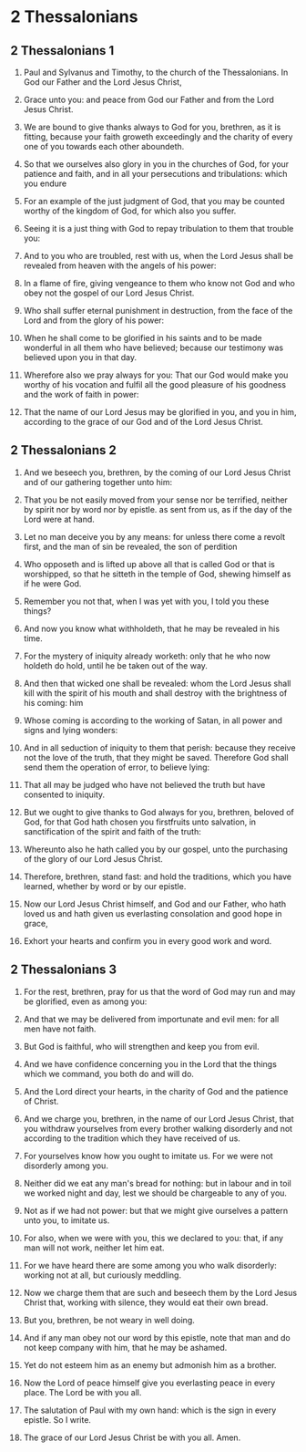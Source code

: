 # 2 Thessalonians

## 2 Thessalonians 1

1. Paul and Sylvanus and Timothy, to the church of the Thessalonians. In God our Father and the Lord Jesus Christ,

2. Grace unto you: and peace from God our Father and from the Lord Jesus Christ.

3. We are bound to give thanks always to God for you, brethren, as it is fitting, because your faith groweth exceedingly and the charity of every one of you towards each other aboundeth.

4. So that we ourselves also glory in you in the churches of God, for your patience and faith, and in all your persecutions and tribulations: which you endure

5. For an example of the just judgment of God, that you may be counted worthy of the kingdom of God, for which also you suffer.

6. Seeing it is a just thing with God to repay tribulation to them that trouble you:

7. And to you who are troubled, rest with us, when the Lord Jesus shall be revealed from heaven with the angels of his power:

8. In a flame of fire, giving vengeance to them who know not God and who obey not the gospel of our Lord Jesus Christ.

9. Who shall suffer eternal punishment in destruction, from the face of the Lord and from the glory of his power:

10. When he shall come to be glorified in his saints and to be made wonderful in all them who have believed; because our testimony was believed upon you in that day.

11. Wherefore also we pray always for you: That our God would make you worthy of his vocation and fulfil all the good pleasure of his goodness and the work of faith in power:

12. That the name of our Lord Jesus may be glorified in you, and you in him, according to the grace of our God and of the Lord Jesus Christ. 

## 2 Thessalonians 2

1. And we beseech you, brethren, by the coming of our Lord Jesus Christ and of our gathering together unto him:

2. That you be not easily moved from your sense nor be terrified, neither by spirit nor by word nor by epistle. as sent from us, as if the day of the Lord were at hand.

3. Let no man deceive you by any means: for unless there come a revolt first, and the man of sin be revealed, the son of perdition

4. Who opposeth and is lifted up above all that is called God or that is worshipped, so that he sitteth in the temple of God, shewing himself as if he were God.

5. Remember you not that, when I was yet with you, I told you these things?

6. And now you know what withholdeth, that he may be revealed in his time.

7. For the mystery of iniquity already worketh: only that he who now holdeth do hold, until he be taken out of the way.

8. And then that wicked one shall be revealed: whom the Lord Jesus shall kill with the spirit of his mouth and shall destroy with the brightness of his coming: him

9. Whose coming is according to the working of Satan, in all power and signs and lying wonders:

10. And in all seduction of iniquity to them that perish: because they receive not the love of the truth, that they might be saved. Therefore God shall send them the operation of error, to believe lying:

11. That all may be judged who have not believed the truth but have consented to iniquity.

12. But we ought to give thanks to God always for you, brethren, beloved of God, for that God hath chosen you firstfruits unto salvation, in sanctification of the spirit and faith of the truth:

13. Whereunto also he hath called you by our gospel, unto the purchasing of the glory of our Lord Jesus Christ.

14. Therefore, brethren, stand fast: and hold the traditions, which you have learned, whether by word or by our epistle.

15. Now our Lord Jesus Christ himself, and God and our Father, who hath loved us and hath given us everlasting consolation and good hope in grace,

16. Exhort your hearts and confirm you in every good work and word. 

## 2 Thessalonians 3

1. For the rest, brethren, pray for us that the word of God may run and may be glorified, even as among you:

2. And that we may be delivered from importunate and evil men: for all men have not faith.

3. But God is faithful, who will strengthen and keep you from evil.

4. And we have confidence concerning you in the Lord that the things which we command, you both do and will do.

5. And the Lord direct your hearts, in the charity of God and the patience of Christ.

6. And we charge you, brethren, in the name of our Lord Jesus Christ, that you withdraw yourselves from every brother walking disorderly and not according to the tradition which they have received of us.

7. For yourselves know how you ought to imitate us. For we were not disorderly among you.

8. Neither did we eat any man's bread for nothing: but in labour and in toil we worked night and day, lest we should be chargeable to any of you.

9. Not as if we had not power: but that we might give ourselves a pattern unto you, to imitate us.

10. For also, when we were with you, this we declared to you: that, if any man will not work, neither let him eat.

11. For we have heard there are some among you who walk disorderly: working not at all, but curiously meddling.

12. Now we charge them that are such and beseech them by the Lord Jesus Christ that, working with silence, they would eat their own bread.

13. But you, brethren, be not weary in well doing.

14. And if any man obey not our word by this epistle, note that man and do not keep company with him, that he may be ashamed.

15. Yet do not esteem him as an enemy but admonish him as a brother.

16. Now the Lord of peace himself give you everlasting peace in every place. The Lord be with you all.

17. The salutation of Paul with my own hand: which is the sign in every epistle. So I write.

18. The grace of our Lord Jesus Christ be with you all. Amen.  